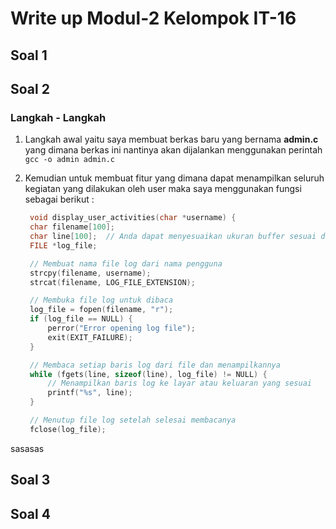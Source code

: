 # Write up Modul-2 Kelompok IT-16

## Soal 1

## Soal 2

### Langkah - Langkah 
1. Langkah awal yaitu saya membuat berkas baru yang bernama **admin.c** yang dimana berkas ini nantinya akan dijalankan menggunakan perintah `gcc -o admin admin.c`

2. Kemudian untuk membuat fitur yang dimana dapat menampilkan seluruh kegiatan yang dilakukan oleh user maka saya menggunakan fungsi sebagai berikut :
   ```c
    void display_user_activities(char *username) {
    char filename[100];
    char line[100];  // Anda dapat menyesuaikan ukuran buffer sesuai dengan kebutuhan
    FILE *log_file;

    // Membuat nama file log dari nama pengguna
    strcpy(filename, username);
    strcat(filename, LOG_FILE_EXTENSION);

    // Membuka file log untuk dibaca
    log_file = fopen(filename, "r");
    if (log_file == NULL) {
        perror("Error opening log file");
        exit(EXIT_FAILURE);
    }

    // Membaca setiap baris log dari file dan menampilkannya
    while (fgets(line, sizeof(line), log_file) != NULL) {
        // Menampilkan baris log ke layar atau keluaran yang sesuai
        printf("%s", line);
    }

    // Menutup file log setelah selesai membacanya
    fclose(log_file);
sasasas

## Soal 3

## Soal 4
